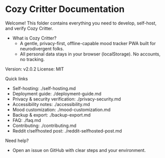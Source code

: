 # Cozy Critter Documentation

Welcome! This folder contains everything you need to develop, self-host, and verify Cozy Critter.

- What is Cozy Critter?
  - A gentle, privacy-first, offline-capable mood tracker PWA built for neurodivergent folks.
  - All personal data stays in your browser (localStorage). No accounts, no tracking.

Version: v2.0.2
License: MIT

Quick links
- Self-hosting: ./self-hosting.md
- Deployment guide: ./deployment-guide.md
- Privacy & security verification: ./privacy-security.md
- Accessibility notes: ./accessibility.md
- Mood customization: ./mood-customization.md
- Backup & export: ./backup-export.md
- FAQ: ./faq.md
- Contributing: ./contributing.md
- Reddit r/selfhosted post: ./reddit-selfhosted-post.md

Need help?
- Open an issue on GitHub with clear steps and your environment.
